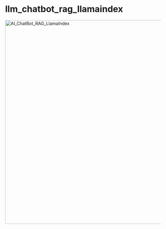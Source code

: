 # llm_chatbot_rag_llamaindex


<img width="659" alt="AI_ChatBot_RAG_LlamaIndex" src="https://github.com/user-attachments/assets/e6938e23-9593-4cd6-95c0-f8e8fb5dffce">

